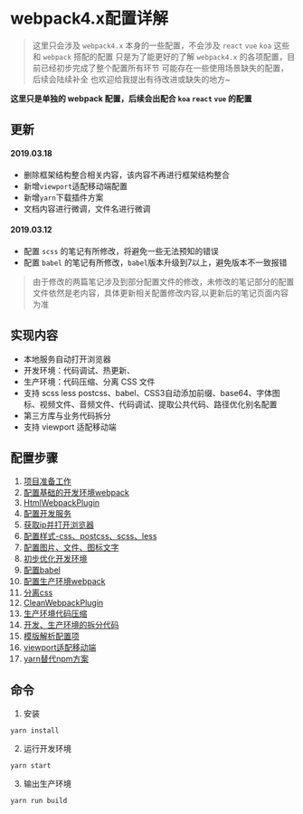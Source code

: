 # webpack4.x配置详解

> 这里只会涉及 `webpack4.x` 本身的一些配置，不会涉及 `react` `vue` `koa` 这些和 `webpack` 搭配的配置 
> 只是为了能更好的了解 `webpack4.x` 的各项配置，目前已经初步完成了整个配置所有环节 
> 可能存在一些使用场景缺失的配置，后续会陆续补全 
> 也欢迎给我提出有待改进或缺失的地方~

**这里只是单独的 webpack 配置，后续会出配合 `koa` `react` `vue` 的配置**

## 更新
#### 2019.03.18
* 删除框架结构整合相关内容，该内容不再进行框架结构整合
* 新增`viewport`适配移动端配置
* 新增`yarn`下载插件方案
* 文档内容进行微调，文件名进行微调
#### 2019.03.12
* 配置 `scss` 的笔记有所修改，将避免一些无法预知的错误
* 配置 `babel` 的笔记有所修改，`babel`版本升级到7以上，避免版本不一致报错

> 由于修改的两篇笔记涉及到部分配置文件的修改，未修改的笔记部分的配置文件依然是老内容，具体更新相关配置修改内容,以更新后的笔记页面内容为准

## 实现内容

* 本地服务自动打开浏览器
* 开发环境：代码调试、热更新、
* 生产环境：代码压缩、分离 CSS 文件 
* 支持 scss less postcss、babel、CSS3自动添加前缀、base64、字体图标、视频文件、音频文件、代码调试、提取公共代码、路径优化别名配置
* 第三方库与业务代码拆分
* 支持 viewport 适配移动端

## 配置步骤

1. [项目准备工作][1] 
2. [配置基础的开发环境webpack][2] 
3. [HtmlWebpackPlugin][3] 
4. [配置开发服务][4] 
5. [获取ip并打开浏览器][5] 
6. [配置样式-css、postcss、scss、less][6] 
7. [配置图片、文件、图标文字][7] 
8. [初步优化开发环境][8] 
9. [配置babel][9]  
10. [配置生产环境webpack][10] 
11. [分离css][11] 
12. [CleanWebpackPlugin][12] 
13. [生产环境代码压缩][13] 
14. [开发、生产环境的拆分代码][14] 
15. [模版解析配置项][15] 
16. [viewport适配移动端][16] 
17. [yarn替代npm方案][17] 

## 命令

1. 安装

```
yarn install
```

2. 运行开发环境

```
yarn start
```

3. 输出生产环境

```
yarn run build
```


[1]:https://github.com/kaivin/webpack4.x/blob/master/README/01：项目准备工作.md "项目准备工作" 
[2]:https://github.com/kaivin/webpack4.x/blob/master/README/02：配置基础的开发环境webpack.md "配置基础的开发环境webpack" 
[3]:https://github.com/kaivin/webpack4.x/blob/master/README/03：HtmlWebpackPlugin.md "HtmlWebpackPlugin" 
[4]:https://github.com/kaivin/raw/master/README/04：配置开发服务.md "配置开发服务" 
[5]:https://github.com/kaivin/webpack4.x/blob/master/README/05：获取ip并打开浏览器.md "获取ip并打开浏览器" 
[6]:https://github.com/kaivin/webpack4.x/blob/master/README/06：配置样式-css、postcss、scss、less.md "配置样式-css、postcss、scss、less" 
[7]:https://github.com/kaivin/webpack4.x/blob/master/README/07：配置图片、文件、图标文字.md "配置图片、文件、图标文字" 
[8]:https://github.com/kaivin/webpack4.x/blob/master/README/08：初步优化开发环境.md "初步优化开发环境" 
[9]:https://github.com/kaivin/webpack4.x/blob/master/README/09：配置babel.md "配置babel" 
[10]:https://github.com/kaivin/webpack4.x/blob/master/README/10：配置生产环境webpack.md "配置生产环境webpack" 
[11]:https://github.com/kaivin/webpack4.x/blob/master/README/11：分离css.md "分离css" 
[12]:https://github.com/kaivin/webpack4.x/blob/master/README/12：CleanWebpackPlugin.md "CleanWebpackPlugin" 
[13]:https://github.com/kaivin/webpack4.x/blob/master/README/13：生产环境代码压缩.md "生产环境代码压缩" 
[14]:https://github.com/kaivin/webpack4.x/blob/master/README/14：开发、生产环境的拆分代码.md "开发、生产环境的拆分代码" 
[15]:https://github.com/kaivin/webpack4.x/blob/master/README/15：模版解析配置项.md "模版解析配置项" 
[16]:https://github.com/kaivin/webpack4.x/blob/master/README/16：viewport适配移动端.md "viewport适配移动端" 
[17]:https://github.com/kaivin/webpack4.x/blob/master/README/17：yarn替代npm方案.md "yarn替代npm方案" 

